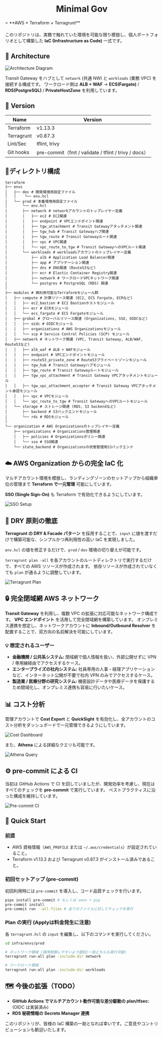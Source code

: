 <div align="center">

# Minimal Gov

</div>
⭐ **AWS × Terraform × Terragrunt**

このリポジトリは、実務で触れていた環境を可能な限り模倣し、個人ポートフォリオとして構築した **IaC (Infrastructure as Code)** 一式です。

## 🧭 Architecture

![Architecture Diagram](./image/アーキテクチャ図.png)

Transit Gateway をハブとして `network` (共通 NW) と `workloads` (業務 VPC) を接続する構成です。
ワークロード側は **ALB + WAF** → **ECS(Fargate)** / **RDS(PostgreSQL)** / **PrivateHostZone** を利用しています。

## 🔢 Version

| Name | Version |
|---|---|
| Terraform | v1.13.3 |
| Terragrunt | v0.87.3 |
| Lint/Sec | tflint, trivy |
| Git hooks | pre-commit（fmt / validate / tflint / trivy / docs） |

## 📂ディレクトリ構成

```
terraform
├── envs
│   ├── dev # 開発環境用設定ファイル
│   │    └── env.hcl
│   └── prod # 本番環境用設定ファイル
│       └── env.hcl
│       ├── network # networkアカウントのトップレイヤー定義
│       │   ├── ec2 # EC2関連
│       │   ├── endpoint # VPCエンドポイント関連
│       │   ├── tgw_attachment # Transit Gatewayアタッチメント関連
│       │   ├── tgw_hub # Transit Gatewayハブ関連
│       │   ├── tgw_route # Transit Gatewayルート関連
│       │   ├── vpc # VPC関連
│       │   └── vpc_route_to_tgw # Transit GatewayへのVPCルート関連
│       └── workloads # workloadsアカウントのトップレイヤー定義
│           ├── alb # Application Load Balancer関連
│           ├── app # アプリケーション関連
│           ├── dns # DNS関連 (Route53など)
│           ├── ecr # Elastic Container Registry関連
│           ├── network # ワークロードVPCネットワーク関連
│           └── postgres # PostgreSQL (RDS) 関連
│ 
├── modules # 再利用可能なTerraformモジュール群
│   ├── compute # 計算リソース関連 (EC2, ECS Fargate, ECRなど)
│   │   ├── ec2_bastion # EC2 Bastionホストモジュール
│   │   ├── ecr # ECRモジュール
│   │   └── ecs_fargate # ECS Fargateモジュール
│   ├── grobal # グローバルリソース関連 (Organizations, SSO, OIDCなど)
│   │   ├── oidc # OIDCモジュール
│   │   ├── organizations # AWS Organizationsモジュール
│   │   └── scp # Service Control Policies (SCP) モジュール
│   ├── network # ネットワーク関連 (VPC, Transit Gateway, ALB/WAF, Route53など)
│   │   ├── alb_waf # ALB + WAFモジュール
│   │   ├── endpoint # VPCエンドポイントモジュール
│   │   ├── route53_private_zone # Route53プライベートゾーンモジュール
│   │   ├── tgw_hub # Transit Gatewayハブモジュール
│   │   ├── tgw_route # Transit Gatewayルートモジュール
│   │   ├── tgw_vpc_attachment # Transit Gateway VPCアタッチメントモジュール
│   │   ├── tgw_vpc_attachment_accepter # Transit Gateway VPCアタッチメント承認モジュール
│   │   ├── vpc # VPCモジュール
│   │   └── vpc_route_to_tgw # Transit GatewayへのVPCルートモジュール
│   └── storage # ストレージ関連 (RDS, S3 backendなど)
│       ├── backend # S3バックエンドモジュール
│       └── rds # RDSモジュール
│
└── organization # AWS Organizationsのトップレイヤー定義
    ├── organizations # Organizations管理関連
    │   ├── policies # Organizationsポリシー関連
    │   └── sso # SSO関連
    └── state_backend # Organizationsの状態管理用S3バックエンド

```

## ☁️ AWS Organization からの完全 IaC 化

マルチアカウント環境を模倣し、ランディングゾーンのセットアップから組織単位の管理まで **Terraform で一元管理** 可能にしています。

**SSO (Single Sign-On)** も Terraform で有効化できるようにしています。

![SSO Setup](./image/sso.png)

## 🧩 DRY 原則の徹底

**Terragrunt の DRY & Facade パターン** を採用することで、`input` に値を渡すだけで構築可能な、シンプルかつ再利用性の高い IaC を実現しました。

`env.hcl` の値を修正するだけで、`prod` / `dev` 環境の切り替えが可能です。

`terragrunt plan -all` を各アカウントのルートディレクトリで実行するだけで、すべての AWS リソースが作成されます。
依存リソースが作成されていなくても `plan` が通るように調整しています。

![Terragrunt Plan](./image/plan.png)

## 🔒 完全閉域網 AWS ネットワーク

**Transit Gateway** を利用し、複数 VPC の拡張に対応可能なネットワーク構成です。
**VPC エンドポイント** を活用して完全閉域網を構築しています。
オンプレミス連携を想定し、ネットワークアカウントに **Inbound/Outbound Resolver** を配置することで、双方向の名前解決を可能にしています。

### 💡 想定されるユーザー

- **金融機関 / 公共系システム:** 閉域網で個人情報を扱い、外部公開せずに VPN / 専用線経由でアクセスするケース。
- **エンタープライズの社内システム:** 社員専用の人事・経理アプリケーションなど、インターネット公開が不要で社内 VPN のみでアクセスするケース。
- **製造業 / 医療分野の研究システム:** 機密設計データや医療データを保護するため閉域化し、オンプレミス連携も容易に行いたいケース。

## 📊 コスト分析
管理アカウントで **Cost Export** と **QuickSight** を有効化し、全アカウントのコスト分析をダッシュボードで一元管理できるようにしています。

![Cost Dashboard](./image/costdashboad.png)

また、**Athena** による詳細なクエリも可能です。

![Athena Query](./image/athena.png)

## ⚙️ pre-commit による CI

当初は GitHub Actions で CI を回していましたが、開発効率を考慮し、現在はすべてのチェックを **pre-commit** で実行しています。
ベストプラクティスに沿った構成を維持しています。

![Pre-commit CI](./image/pre-commit.png)

## 🚀 Quick Start

### 前提

- AWS 資格情報（`AWS_PROFILE` または `~/.aws/credentials`）が設定されていること。
- Terraform v1.13.3 および Terragrunt v0.87.3 がインストール済みであること。

### 初回セットアップ (pre-commit)

初回利用時には `pre-commit` を導入し、コード品質チェックを行います。

```bash
pipx install pre-commit # もしくは venv + pip
pre-commit install
pre-commit run --all-files # 全てのファイルに対してチェックを実行
```

### Plan の実行 (Applyは料金発生に注意)

各 `terragrunt.hcl` の `input` を編集し、以下のコマンドを実行してください。

```bash
cd infra/envs/prod

# ネットワーク領域 (順序制御しやすいよう個別/一括どちらも実行可能)
terragrunt run-all plan -include-dir network

# ワークロード領域
terragrunt run-all plan -include-dir workloads
```

## 🗺️ 今後の拡張（TODO）

- **GitHub Actions でマルチアカウント動作可能な差分駆動の plan/tfsec:** (OIDC は実装済み)
- **RDS 秘密情報の Secrets Manager 連携**


このリポジトリが、皆様の IaC 構築の一助となれば幸いです。ご意見やコントリビューションも歓迎いたします。

